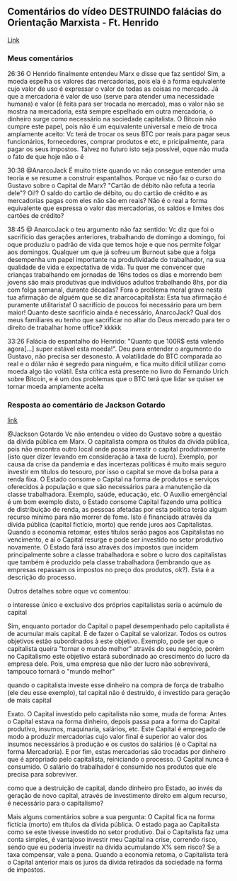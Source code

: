 
## Comentários do vídeo DESTRUINDO falácias do Orientação Marxista - Ft. Henrido

[Link](https://www.youtube.com/watch?v=6IkgPZ-zx9Q&t=3015s)

### Meus comentários

26:36 O Henrido finalmente entendeu Marx e disse que faz sentido! Sim, a moeda espelha os valores das mercadorias, pois ela é a forma equivalente cujo valor de uso é expressar o valor de todas as coisas no mercado. Já que a mercadoria é valor de uso (serve para atender uma necessidade humana) e valor (é feita para ser trocada no mercado), mas o valor não se mostra na mercadoria, está sempre espelhado em outra mercadoria, o dinheiro surge como necessário na sociedade capitalista. O Bitcoin não cumpre este papel, pois não é um equivalente universal e meio de troca amplamente aceito: Vc terá de trocar os seus BTC por reais para pagar seus funcionários, fornecedores, comprar produtos e etc, e pricipalmente, para pagar os seus impostos. Talvez no futuro isto seja possível, oque não muda o fato de que hoje não o é

30:38 @AnarcoJack É muito triste quando vc não consegue entender uma teoria e se resume a construir espantalhos. Porque vc não faz o curso do Gustavo sobre o Capital de Marx? "Cartão de débito não refuta a teoria dele"? Oi!? O saldo do cartão de débito, ou do cartão de crédito e as mercadorias pagas com eles não são em reais? Não é o real a forma equivalente que expressa o valor das mercadorias, os saldos e limites dos cartões de crédito?

38:45 @ AnarcoJack o teu argumento não faz sentido: Vc diz que foi o sacrifício das gerações anteriores, trabalhando de domingo a domingo, foi oque produziu o padrão de vida que temos hoje e que nos permite folgar aos domingos. Qualquer um que já sofreu um Burnout sabe que a folga desempenha um papel importante na produtividade do trabalhador, na sua qualidade de vida e expectativa de vida. Tu quer me convencer que crianças trabalhando em jornadas de 16hs todos os dias e morrendo bem jovens são mais produtivas que indivíduos adultos trabalhando 8hs, por dia com folga semanal, durante décadas? Fora o problema moral grave nesta tua afirmação de alguém que se diz anarcocapitalista: Esta tua afirmação é puramente utilitarista! O sacrifício de poucos foi necessário para um bem maior! Quanto deste sacrifício ainda é necessário, AnarcoJack? Qual dos meus familiares eu tenho que sacrificar no altar do Deus mercado para ter o direito de trabalhar home office? kkkkk

33:26 Falácia do espantalho do Henrido: "Quanto que 100R$ está valendo agora[...] super estável esta moeda!". Deu para entender o argumento do Gustavo, não precisa ser desonesto. A volatilidade do BTC comparada ao real e o dólar não é segredo para ninguém, e fica muito difícil utilizar como moeda algo tão volátil. Esta crítica está presente no livro do Fernando Urich sobre Bitcoin, e é um dos problemas que o BTC terá que lidar se quiser se tornar moeda amplamente aceita

### Resposta ao comentário de Jackson Gotardo

[link](https://www.youtube.com/watch?v=6IkgPZ-zx9Q&lc=UgwNP2j1eYrDf36pBdJ4AaABAg)

@Jackson Gotardo Vc não entendeu o vídeo do Gustavo sobre a questão da dívida pública em Marx. O capitalista compra os títulos da dívida pública, pois não encontra outro local onde possa investir o capital produtivamente (isto quer dizer levando em consideração a taxa de lucro). Exemplo, por causa da crise da pandemia e das incertezas políticas é muito mais seguro investir em títulos do tesouro, por isso o capital se move da bolsa para a renda fixa. O Estado consome o Capital na forma de produtos e serviços oferecidos à população e que são necessários para a manutenção da classe trabalhadora. Exemplo, saúde, educação, etc. O Auxílio emergêncial é um bom exemplo disto, o Estado consome Capital fazendo uma política de distribuição de renda, as pessoas afetadas por esta política terão algum recurso mínimo para não morrer de fome. Isto é financiado através da dívida pública (capital fictício, morto) que rende juros aos Capitalistas. Quando a economia retomar, estes títulos serão pagos aos Capitalistas no vencimento, e aí o Capital resurge e pode ser investido no setor produtivo novamente. O Estado fará isso através dos impostos que incidem principalmente sobre a classe trabalhadora e sobre o lucro dos capitalistas que também é produzido pela classe trabalhadora (lembrando que as empresas repassam os impostos no preço dos produtos, ok?). Esta é a descrição do processo.

Outros detalhes sobre oque vc comentou:

o interesse único e exclusivo dos próprios capitalistas seria o acúmulo de capital

Sim, enquanto portador do Capital o papel desempenhado pelo capitalista é de acumular mais capital. É de fazer o Capital se valorizar. Todos os outros objetivos estão subordinados à este objetivo. Exemplo, pode ser que o capitalista queira "tornar o mundo melhor" através do seu negócio, porém no Capitalismo este objetivo estará subordinado ao crescimento do lucro da empresa dele. Pois, uma empresa que não der lucro não sobreviverá, tampouco tornará o "mundo melhor"

quando o capitalista investe esse dinheiro na compra de força de trabalho (ele deu esse exemplo), tal capital não é destruído, é investido para geração de mais capital

Exato. O Capital investido pelo capitalista não some, muda de forma: Antes o Capital estava na forma dinheiro, depois passa para a forma do Capital produtivo, insumos, maquinaria, salários, etc. Este Capital é empregado de modo a produzir mercadorias cujo valor final é superior ao valor dos insumos necessários à produção e os custos do salários (é o Capital na forma Mercadoria). E por fim, estas mercadorias são trocadas por dinheiro que é apropriado pelo capitalista, reiniciando o processo. O Capital nunca é consumido. O salário do trabalhador é consumido nos produtos que ele precisa para sobreviver.

como que a destruição de capital, dando dinheiro pro Estado, ao invés da geração de novo capital, através de investimento direito em algum recurso, é necessário para o capitalismo?

Mais alguns comentários sobre a sua pergunta: O Capital fica na forma fictícia (morto) em títulos da dívida pública. O estado paga ao Capitalista como se este tivesse investido no setor produtivo. Daí o Capitalista faz uma conta simples, é vantajoso investir meu Capital na crise, correndo risco, sendo que eu poderia investir na dívida acumulando X% sem risco? Se a taxa compensar, vale a pena. Quando a economia retoma, o Capitalista terá o Capital anterior mais os juros da dívida retirados da sociedade na forma de impostos.
